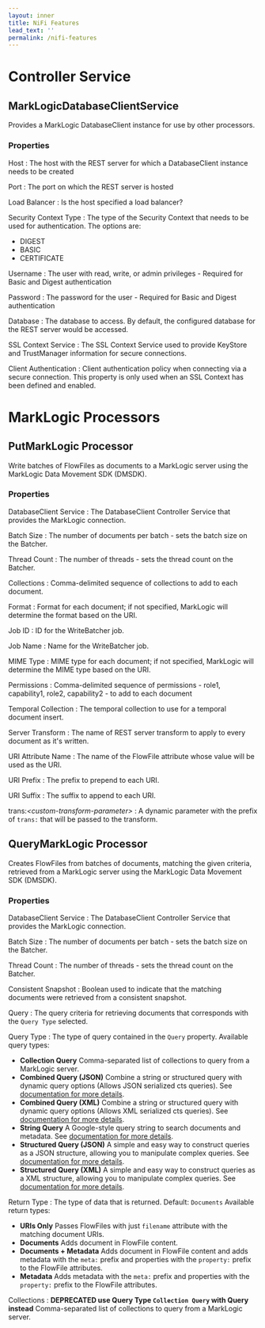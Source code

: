 ```yaml
---
layout: inner
title: NiFi Features
lead_text: ''
permalink: /nifi-features
---
```

# Controller Service

## MarkLogicDatabaseClientService

Provides a MarkLogic DatabaseClient instance for use by other processors.

### Properties
Host
 : The host with the REST server for which a DatabaseClient instance needs to be created

Port
 : The port on which the REST server is hosted

Load Balancer
 : Is the host specified a load balancer?

Security Context Type
 : The type of the Security Context that needs to be used for authentication. The options are:
 * DIGEST
 * BASIC
 * CERTIFICATE

Username
 : The user with read, write, or admin privileges - Required for Basic and Digest authentication

Password
 : The password for the user - Required for Basic and Digest authentication

Database
 : The database to access. By default, the configured database for the REST server would be accessed.

SSL Context Service
 : The SSL Context Service used to provide KeyStore and TrustManager information for secure connections.

Client Authentication
 : Client authentication policy when connecting via a secure connection. This property is only used when an SSL Context has been defined and enabled.

# MarkLogic Processors

## PutMarkLogic Processor

Write batches of FlowFiles as documents to a MarkLogic server using the MarkLogic Data Movement SDK (DMSDK).

### Properties

DatabaseClient Service
 : The DatabaseClient Controller Service that provides the MarkLogic connection.

Batch Size
 : The number of documents per batch - sets the batch size on the Batcher.

Thread Count
 : The number of threads - sets the thread count on the Batcher.

Collections
 : Comma-delimited sequence of collections to add to each document.

Format
 : Format for each document; if not specified, MarkLogic will determine the format based on the URI.

Job ID
 : ID for the WriteBatcher job.

Job Name
 : Name for the WriteBatcher job.

MIME Type
 : MIME type for each document; if not specified, MarkLogic will determine the MIME type based on the URI.

Permissions
 : Comma-delimited sequence of permissions - role1, capability1, role2, capability2 - to add to each document

Temporal Collection
 : The temporal collection to use for a temporal document insert.

Server Transform
 : The name of REST server transform to apply to every document as it's written.

URI Attribute Name
 : The name of the FlowFile attribute whose value will be used as the URI.

URI Prefix
 : The prefix to prepend to each URI.

URI Suffix
 : The suffix to append to each URI.

trans:*\<custom-transform-parameter\>*
 : A dynamic parameter with the prefix of `trans:` that will be passed to the transform.

## QueryMarkLogic Processor

Creates FlowFiles from batches of documents, matching the given criteria, retrieved from a MarkLogic server using the MarkLogic Data Movement SDK (DMSDK).

### Properties

DatabaseClient Service
 : The DatabaseClient Controller Service that provides the MarkLogic connection.

Batch Size
 : The number of documents per batch - sets the batch size on the Batcher.

Thread Count
 : The number of threads - sets the thread count on the Batcher.

Consistent Snapshot
 : Boolean used to indicate that the matching documents were retrieved from a consistent snapshot.

Query
 : The query criteria for retrieving documents that corresponds with the `Query Type` selected.

Query Type
 : The type of query contained in the `Query` property. Available query types:
 * **Collection Query** Comma-separated list of collections to query from a MarkLogic server.
 * **Combined Query (JSON)** Combine a string or structured query with dynamic query options (Allows JSON serialized cts queries). See [documentation for more details][combined-query].
 * **Combined Query (XML)** Combine a string or structured query with dynamic query options (Allows XML serialized cts queries). See [documentation for more details][combined-query].
 * **String Query** A Google-style query string to search documents and metadata. See [documentation for more details][string-query].
 * **Structured Query (JSON)** A simple and easy way to construct queries as a JSON structure, allowing you to manipulate complex queries.  See [documentation for more details][structured-query].
 * **Structured Query (XML)** A simple and easy way to construct queries as a XML structure, allowing you to manipulate complex queries. See [documentation for more details][structured-query].

Return Type
 : The type of data that is returned. Default: `Documents` Available return types:
 * **URIs Only** Passes FlowFiles with just `filename` attribute with the matching document URIs.
 * **Documents** Adds document in FlowFile content.
 * **Documents + Metadata** Adds document in FlowFile content and adds metadata with the `meta:` prefix and properties with the `property:` prefix to the FlowFile attributes.
 * **Metadata** Adds metadata with the `meta:` prefix and properties with the `property:` prefix to the FlowFile attributes.

Collections
 : **DEPRECATED use Query Type `Collection Query` with Query instead** Comma-separated list of collections to query from a MarkLogic server.

[string-query]: https://docs.marklogic.com/guide/java/searches#id_80640
[structured-query]: https://docs.marklogic.com/guide/java/searches#id_70572
[combined-query]: https://docs.marklogic.com/guide/java/searches#id_76144
